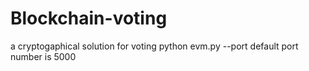 # Blockchain-voting
a cryptogaphical solution for voting
python evm.py --port <number>
default port number is 5000
